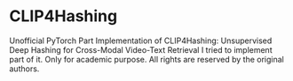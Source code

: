 # CLIP4Hashing
Unofficial PyTorch Part Implementation of CLIP4Hashing: Unsupervised Deep Hashing for Cross-Modal Video-Text Retrieval
I tried to implement part of it. Only for academic purpose. All rights are reserved by the original authors.
